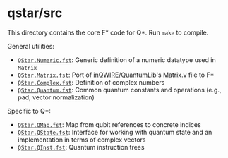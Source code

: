 # qstar/src

This directory contains the core F* code for Q*. Run `make` to compile.

General utilities:
- [`QStar.Numeric.fst`](QStar.Numeric.fst): Generic definition of a numeric datatype used in `Matrix`
- [`QStar.Matrix.fst`](QStar.Matrix.fst): Port of [inQWIRE/QuantumLib](https://github.com/inQWIRE/QuantumLib)'s Matrix.v file to F*
- [`QStar.Complex.fst`](QStar.Complex.fst): Definition of complex numbers
- [`QStar.Quantum.fst`](QStar.Quantum.fst): Common quantum constants and operations (e.g., pad, vector normalization)

Specific to Q*:
- [`QStar.QMap.fst`](QStar.QMap.fst): Map from qubit references to concrete indices
- [`QStar.QState.fst`](QStar.QState.fst): Interface for working with quantum state and an implementation in terms of complex vectors
- [`QStar.QInst.fst`](QStar.QInst.fst): Quantum instruction trees